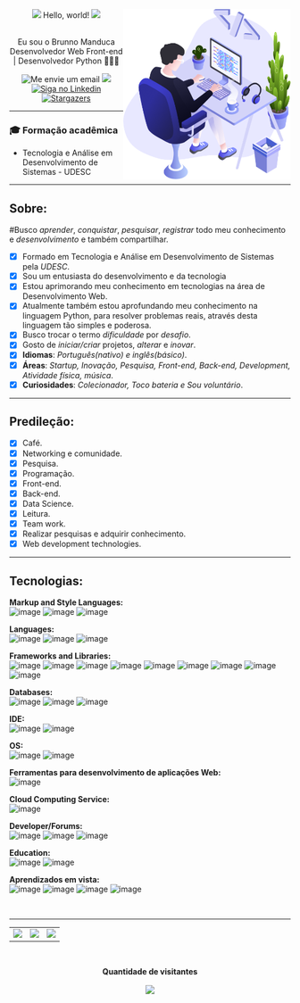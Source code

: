 <img align="right" src="/assets/user.png" width="300"/>

<div align="center">
  <img src="https://raw.githubusercontent.com/iampavangandhi/iampavangandhi/master/gifs/Hi.gif" width="28px"> Hello, world!
  <img src="https://github.com/TheDudeThatCode/TheDudeThatCode/blob/master/Assets/Earth.gif" width="24px">
  <br />
  <br />
  <p align="center">
    Eu sou o Brunno Manduca <br>
    Desenvolvedor Web Front-end | Desenvolvedor Python 🧑🏻‍💻
  </p>
</div>

<p align="center">
  <a>
    <img alt="Me envie um email" src="https://img.shields.io/badge/-Gmail-c14438?style=flat-square&logo=Gmail&logoColor=white&link=mailto:brunnomanducarfe@gmail.com">
  </a>

  <a href="https://instagram.com/brunnomanduca" alt="Instagram">
    <img src="https://img.shields.io/badge/-Instagram-DF0174?style=flat-square&labelColor=DF0174&logo=instagram&logoColor=white&link=https://instagram.com/brunnomanduca"/>  
  </a>

  <a href="https://www.linkedin.com/in/brunno-manduca-b97080118/">
    <img alt="Siga no Linkedin" src="https://img.shields.io/badge/-LinkedIn-blue?style=flat-square&logo=Linkedin&logoColor=white&link=https://www.linkedin.com/in/brunno-manduca-b97080118/">
  </a>

  <a href="https://app.rocketseat.com.br/me/brunno-manduca-1567308643">
    <img alt="Stargazers" src="https://img.shields.io/badge/Blog-Rocketseat-%237159c1?style=flat&logo=ghost">
  </a>  
  
</p>


---

### :mortar_board: Formação acadêmica
  - Tecnologia e Análise em Desenvolvimento de Sistemas - UDESC

---

 <h2> Sobre: </h2>

 #Busco *aprender*, *conquistar*, *pesquisar*, *registrar* todo meu conhecimento e *desenvolvimento* e também compartilhar.

- [x] Formado em Tecnologia e Análise em Desenvolvimento de Sistemas pela *UDESC*.
- [x] Sou um entusiasta do desenvolvimento e da tecnologia
- [x] Estou aprimorando meu conhecimento em tecnologias na área de Desenvolvimento Web.
- [x] Atualmente também estou aprofundando meu conhecimento na linguagem Python, para resolver problemas reais, através desta linguagem tão simples e poderosa.
- [x] Busco trocar o termo *dificuldade* por *desafio*.
- [x] Gosto de *iniciar/criar* projetos, *alterar* e *inovar*.
- [x] **Idiomas**: *Português(nativo) e inglês(básico)*.
- [x] **Áreas**: *Startup, Inovação, Pesquisa, Front-end, Back-end, Development, Atividade física, música*.
- [x] **Curiosidades**: *Colecionador, Toco bateria e Sou voluntário*.

---

<h2> Predileção: </h2>

- [x] Café.
- [x] Networking e comunidade.
- [x] Pesquisa.
- [x] Programação.
- [x] Front-end.
- [x] Back-end.
- [x] Data Science.
- [x] Leitura.
- [x] Team work.
- [x] Realizar pesquisas e adquirir conhecimento.
- [X] Web development technologies.

---

<h2>Tecnologias: </h2>

**Markup and Style Languages:** <br>
![image](https://img.shields.io/badge/HTML5-E34F26?style=for-the-badge&logo=html5&logoColor=white)
![image](https://img.shields.io/badge/CSS3-1572B6?style=for-the-badge&logo=css3&logoColor=white)
![image](https://img.shields.io/badge/Markdown-000000?style=for-the-badge&logo=markdown&logoColor=white)

**Languages:** <br>
![image](https://img.shields.io/badge/TypeScript-007ACC?style=for-the-badge&logo=typescript&logoColor=white)
![image](https://img.shields.io/badge/javascript-%23323330.svg?style=for-the-badge&logo=javascript&logoColor=%23F7DF1E)
![image](https://img.shields.io/badge/python-3670A0?style=for-the-badge&logo=python&logoColor=ffdd54)


**Frameworks and Libraries:** <br>
![image](https://img.shields.io/badge/bootstrap-%238511FA.svg?style=for-the-badge&logo=bootstrap&logoColor=white)
![image](https://img.shields.io/badge/NPM-%23CB3837.svg?style=for-the-badge&logo=npm&logoColor=white)
![image](https://img.shields.io/badge/Next-black?style=for-the-badge&logo=next.js&logoColor=white)
![image](https://img.shields.io/badge/node.js-6DA55F?style=for-the-badge&logo=node.js&logoColor=white)
![image](https://img.shields.io/badge/react-%2320232a.svg?style=for-the-badge&logo=react&logoColor=%2361DAFB)
![image](https://img.shields.io/badge/styled--components-DB7093?style=for-the-badge&logo=styled-components&logoColor=white)
![image](https://img.shields.io/badge/tailwindcss-%2338B2AC.svg?style=for-the-badge&logo=tailwind-css&logoColor=white)
![image](https://img.shields.io/badge/ngrok-140648?style=for-the-badge&logo=Ngrok&logoColor=white)
![image](https://img.shields.io/badge/pypi-3775A9?style=for-the-badge&logo=pypi&logoColor=white)

**Databases:** <br>
![image](https://img.shields.io/badge/mysql-%2300f.svg?style=for-the-badge&logo=mysql&logoColor=white)
![image](https://img.shields.io/badge/postgres-%23316192.svg?style=for-the-badge&logo=postgresql&logoColor=white)
![image](https://img.shields.io/badge/MongoDB-%234ea94b.svg?style=for-the-badge&logo=mongodb&logoColor=white)

**IDE:** <br>
![image](https://img.shields.io/badge/PyCharm-000000.svg?&style=for-the-badge&logo=PyCharm&logoColor=white)
![image](https://img.shields.io/badge/VSCode-0078D4?style=for-the-badge&logo=visual%20studio%20code&logoColor=white)

**OS:** <br>
![image](https://img.shields.io/badge/Ubuntu-E95420?style=for-the-badge&logo=ubuntu&logoColor=white)
![image](https://img.shields.io/badge/mac%20os-000000?style=for-the-badge&logo=apple&logoColor=white)

**Ferramentas para desenvolvimento de aplicações Web:** <br>
![image](https://img.shields.io/badge/Vite-B73BFE?style=for-the-badge&logo=vite&logoColor=FFD62E)

**Cloud Computing Service:** <br>
![image](https://img.shields.io/badge/vercel-%23000000.svg?style=for-the-badge&logo=vercel&logoColor=white)


**Developer/Forums:** <br>
![image](https://img.shields.io/badge/Codepen-000000?style=for-the-badge&logo=codepen&logoColor=white)
![image](https://img.shields.io/badge/-Stackoverflow-FE7A16?style=for-the-badge&logo=stack-overflow&logoColor=white)
![image](https://img.shields.io/badge/Medium-12100E?style=for-the-badge&logo=medium&logoColor=white)

**Education:** <br>
![image](https://img.shields.io/badge/Duolingo-%234DC730.svg?style=for-the-badge&logo=Duolingo&logoColor=white)
![image](https://img.shields.io/badge/Codecademy-FFF0E5?style=for-the-badge&logo=codecademy&logoColor=1F243A)

**Aprendizados em vista:** <br>
![image](https://img.shields.io/badge/vuejs-%2335495e.svg?style=for-the-badge&logo=vuedotjs&logoColor=%234FC08D)
![image](https://img.shields.io/badge/Amazon_AWS-232F3E?style=for-the-badge&logo=amazon-aws&logoColor=white)
![image](https://img.shields.io/badge/nuxt%20js-00C58E?style=for-the-badge&logo=nuxtdotjs&logoColor=white)
![image](https://img.shields.io/badge/Swagger-85EA2D?style=for-the-badge&logo=Swagger&logoColor=white)

<br>

---

<!-- <p align="left"><img src="https://github.com/devicons/devicon/blob/master/icons/react/react-original-wordmark.svg" alt="react" width="20" height="20"/></p>
<img src="https://devicons.github.io/devicon/devicon.git/icons/html5/html5-original-wordmark.svg" alt="html5" width="20" height="20"/> 
<img src="https://devicons.github.io/devicon/devicon.git/icons/javascript/javascript-original.svg" alt="javascript" width="20" height="20"/>
<img src="https://devicons.github.io/devicon/devicon.git/icons/typescript/typescript-original.svg" alt="typescript" width="20" height="20"/>
<img src="https://devicons.github.io/devicon/devicon.git/icons/mongodb/mongodb-original-wordmark.svg" alt="mongodb" width="20" height="20"/>
<img src="https://devicons.github.io/devicon/devicon.git/icons/mysql/mysql-original-wordmark.svg" alt="mysql" width="20" height="20"/> 
<img src="https://devicons.github.io/devicon/devicon.git/icons/nodejs/nodejs-original-wordmark.svg" alt="nodejs" width="20" height="20"/>

<div align="center">  
  <h2>Networking: </h2>
  
  <a href="https://instagram.com/brunnomanduca" target="_blank"><img src="https://img.icons8.com/fluent/64/000000/instagram-new.png" target="_blank"></a>
  <a href="https://twitter.com/BrunnoPrr" target="_blank"><img src="https://img.icons8.com/color/64/000000/twitter--v1.png" target="_blank"></a>
  <a href = "mailto:brunnomanducarfe@gmail.com"><img src="https://img.icons8.com/fluent/64/000000/gmail.png" target="_blank"></a>
  <a href="https://www.linkedin.com/in/brunno-manduca-b97080118/" target="_blank"><img src="https://img.icons8.com/fluent/64/000000/linkedin.png" target="_blank"></a>
  <a href="https://app.rocketseat.com.br/me/brunno-manduca-1567308643" target="_blank"><img src="https://img.icons8.com/nolan/64/launchpad.png" target="_blank"></a>
</div>

<p align="center" href="https://github.com/BManduca">
  <img height="180em" src="https://github-readme-stats.vercel.app/api?username=BManduca&count_private=true&theme=radical&show_icons=true" />
  <img height="180em" src="https://github-readme-stats.vercel.app/api/top-langs/?username=BManduca&theme=radical&layout=compact" />
</p>

-->

<!--
![Brunno github stats](https://github-readme-stats.vercel.app/api?username=BManduca&show_icons=true&theme=radical)

[![Manduca's github streak](https://github-readme-streak-stats.herokuapp.com/?user=BManduca&theme=blue-green)](https://github.com/DenverCoder1/github-readme-streak-stats)

[![Manduca's top languages](https://github-readme-stats.vercel.app/api/top-langs/?username=BManduca&theme=blue-green)](https://github.com/anuraghazra/github-readme-stats)

[![Top Langs](https://github-readme-stats.vercel.app/api/top-langs/?username=BManduca&theme=radical&hide=PlpgSQL,jupyter%20notebook,html)](https://github.com/anuraghazra/github-readme-stats)

https://github-profile-trophy.vercel.app/?username=BManduca&row=1)

https://github-readme-stats.vercel.app/api?username=BManduca&theme=blue-green

-->

<p align="center">
  <table align='center'>
    <row>
      <td>
       <!--Card-->
        <img src='https://github-readme-stats.vercel.app/api?username=BManduca&theme=gotham&show_icons=true&hide_border=false&count_private=true'>
      </td>
      <td>
        <img height='172' src='https://github-readme-streak-stats.herokuapp.com/?user=BManduca&theme=gotham&hide_border=false'>
      </td>
      <td>
        <img height='172' src='https://github-readme-stats.vercel.app/api/top-langs/?username=BManduca&theme=gotham&show_icons=true&hide_border=false&layout=compact'>
      </td>
    </row>
  </table>
</p>

<!-- Contador de Visitantes -->
<div align="center">
  <br><p align="center"><b>Quantidade de visitantes</b></p>  
  <p align="center"><img align="center" src="https://profile-counter.glitch.me/{BManduca}/count.svg" /></p> 
  <br>
</div>


